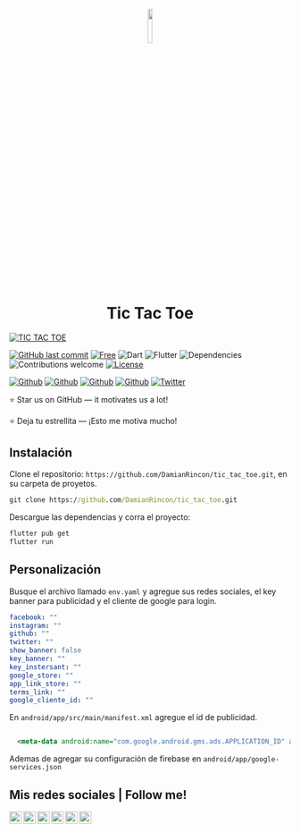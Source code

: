 <p align="center"><img width=12.5% src="https://github.com/DamianRincon/tic_tac_toe/blob/main/assets/logo.png"></p>
<h1 align="center"><b>Tic Tac Toe</b></h1>

[![TIC TAC TOE](https://raw.githubusercontent.com/DamianRincon/tic_tac_toe/refs/heads/main/assets/Captura%20de%20pantalla%202024-09-21%20a%20la(s)%201.33.48.png)](https://play.google.com/store/apps/details?id=mx.damianrc.dev.tic_tac_toe)


[![GitHub last commit](https://img.shields.io/github/last-commit/DamianRincon/tic_tac_toe)](#)
[![Free](https://img.shields.io/badge/free_for_non_commercial_use-brightgreen)](#-license)
![Dart](https://img.shields.io/badge/dart-blue.svg)
![Flutter](https://img.shields.io/badge/flutter-blue.svg)
![Dependencies](https://img.shields.io/badge/dependencies-up%20to%20date-brightgreen.svg)
![Contributions welcome](https://img.shields.io/badge/contributions-welcome-orange.svg)
[![License](https://img.shields.io/badge/license-MIT-blue.svg)](https://opensource.org/licenses/MIT)

[![Github](https://img.shields.io/github/followers/DamianRincon?style=social)](https://github.com/DamianRincon)
[![Github](https://img.shields.io/github/last-commit/DamianRincon/DamianRincon)](https://github.com/DamianRincon/DamianRincon)
[![Github](https://img.shields.io/github/stars/DamianRincon/DamianRincon?style=social)](https://github.com/DamianRincon/DamianRincon)
[![Github](https://img.shields.io/github/watchers/DamianRincon/DamianRincon?style=social)](https://github.com/DamianRincon/DamianRincon)
[![Twitter](https://img.shields.io/twitter/url?style=social&url=https%3A%2F%2Ftwitter.com%2Fdamianrcdev)](https://twitter.com/damianrcdev)

⭐ Star us on GitHub — it motivates us a lot!

⭐ Deja tu estrellita — ¡Esto me motiva mucho!

## Instalación

Clone el repositorio: `https://github.com/DamianRincon/tic_tac_toe.git`, en su carpeta de proyetos.

```cmd
git clone https://github.com/DamianRincon/tic_tac_toe.git
```

Descargue las dependencias y corra el proyecto:
```cmd
flutter pub get
flutter run
```
## Personalización

Busque el archivo llamado `env.yaml` y agregue sus redes sociales, el key banner para publicidad y el cliente de google para login.

```yaml
facebook: ""
instagram: ""
github: ""
twitter: ""
show_banner: false
key_banner: ""
key_instersant: ""
google_store: ""
app_link_store: ""
terms_link: ""
google_cliente_id: ""
```

En `android/app/src/main/manifest.xml` agregue el id de publicidad.
```xml

  <meta-data android:name="com.google.android.gms.ads.APPLICATION_ID" android:value="APPLICATION_ID"/>

```

Ademas de agregar su configuración de firebase en `android/app/google-services.json`


## Mis redes sociales   | Follow me!

<a href="https://twitter.com/damianrcdev">
  <img align="left" alt="damianrincondrc" width="22px" src="https://img.icons8.com/fluent/48/000000/twitter.png"/>
</a>
<a href="https://codepen.io/DamianRincon">
  <img align="left" alt="CodePen" width="22px" src="https://img.icons8.com/material/24/000000/codepen.png"/>
</a>
<a href="https://www.instagram.com/damianrc.dev/">
  <img align="left" alt="Instagram" width="22px" src="https://img.icons8.com/nolan/64/instagram-new.png"/>
</a>
<a href="https://play.google.com/store/apps/dev?id=5535284175982649291">
  <img align="left" alt="GooglePlay" width="22px" src="https://img.icons8.com/color/48/000000/google-play.png"/>
</a>
<a href="https://www.facebook.com/damianrc.dev">
  <img align="left" alt="Facebook" width="22px" src="https://img.icons8.com/android/24/000000/facebook.png"/>
</a>
<a href="https://stackoverflow.com/users/11723572/demianrc">
  <img align="left" alt="Stack" width="22px" src="https://img.icons8.com/color/48/000000/stackoverflow.png"/>
</a>
